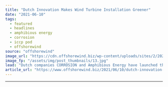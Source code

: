 ```yaml
---
title: "Dutch Innovation Makes Wind Turbine Installation Greener"
date: "2021-06-10"
tags: 
  - featured
  - headlines
  - amphibious energy
  - corrosion
  - iccp pod
  - offshorewind
source: "offshorewind"
image_url: "https://cdn.offshorewind.biz/wp-content/uploads/sites/2/2021/06/10094502/Dutch-Innovation-Makes-Wind-Turbine-Installation-Greener.jpg"
image_fp: "/assets/img/post_thumbnails/13.jpg"
lead: "Dutch companies CORROSION and Amphibious Energy have launched the new ICCP-POD described as an"
article_url: "https://www.offshorewind.biz/2021/06/10/dutch-innovation-makes-wind-turbine-installation-greener/"
---
```


---
